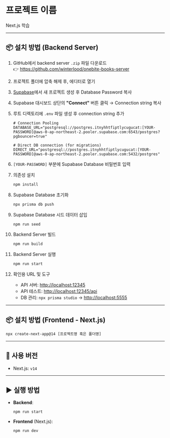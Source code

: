 # 프로젝트 이름

Next.js 학습

---

## 📦 설치 방법 (Backend Server)

1. GitHub에서 backend server `.zip` 파일 다운로드  
   👉 https://github.com/winterlood/onebite-books-server

2. 프로젝트 폴더에 압축 해제 후, 에디터로 열기

3. [Supabase](https://supabase.com/)에서 새 프로젝트 생성 후 Database Password 복사

4. Supabase 대시보드 상단의 **"Connect"** 버튼 클릭 → Connection string 복사

5. 루트 디렉토리에 `.env` 파일 생성 후 connection string 추가

   ```env
   # Connection Pooling
   DATABASE_URL="postgresql://postgres.itnyhhtfiptlycugucat:[YOUR-PASSWORD]@aws-0-ap-northeast-2.pooler.supabase.com:6543/postgres?pgbouncer=true"

   # Direct DB connection (for migrations)
   DIRECT_URL="postgresql://postgres.itnyhhtfiptlycugucat:[YOUR-PASSWORD]@aws-0-ap-northeast-2.pooler.supabase.com:5432/postgres"
   ```

6. `[YOUR-PASSWORD]` 부분에 Supabase Database 비밀번호 입력

7. 의존성 설치

   ```bash
   npm install
   ```

8. Supabase Database 초기화

   ```bash
   npx prisma db push
   ```

9. Supabase Database 시드 데이터 삽입

   ```bash
   npm run seed
   ```

10. Backend Server 빌드

    ```bash
    npm run build
    ```

11. Backend Server 실행

    ```bash
    npm run start
    ```

12. 확인용 URL 및 도구

    - API 서버: [http://localhost:12345](http://localhost:12345)
    - API 테스트: [http://localhost:12345/api](http://localhost:12345/api)
    - DB 관리: `npx prisma studio` → [http://localhost:5555](http://localhost:5555)

---

## 📦 설치 방법 (Frontend - Next.js)

```bash
npx create-next-app@14 [프로젝트명 혹은 폴더명]
```

---

## 📌 사용 버전

- Next.js: `v14`

---

## ▶ 실행 방법

- **Backend**:

  ```bash
  npm run start
  ```

- **Frontend** (Next.js):

  ```bash
  npm run dev
  ```
